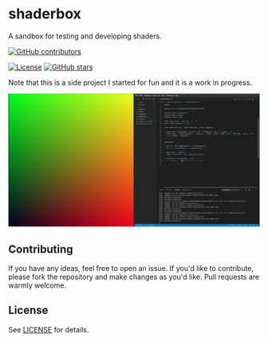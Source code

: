 # shaderbox

A sandbox for testing and developing shaders.

[![GitHub contributors](https://img.shields.io/github/contributors/ChrisDill/shaderbox)](https://github.com/ChrisDill/shaderbox/graphs/contributors)

[![License](https://img.shields.io/badge/license-zlib%2Flibpng-blue.svg)](LICENSE)
[![GitHub stars](https://img.shields.io/github/stars/ChrisDill/shaderbox?style=social)](https://github.com/ChrisDill/shaderbox/stargazers)

Note that this is a side project I started for fun and it is a work in progress.

![bookofshaders1](screenshots/bookofshaders1.png)

## Contributing

If you have any ideas, feel free to open an issue.
If you'd like to contribute, please fork the repository and make changes as
you'd like. Pull requests are warmly welcome.

## License

See [LICENSE](LICENSE) for details.
